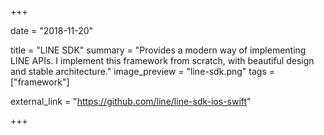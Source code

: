 +++

date = "2018-11-20"

title = "LINE SDK"
summary = "Provides a modern way of implementing LINE APIs. I implement this framework from scratch, with beautiful design and stable architecture."
image_preview = "line-sdk.png"
tags = ["framework"]

external_link = "https://github.com/line/line-sdk-ios-swift"

+++
